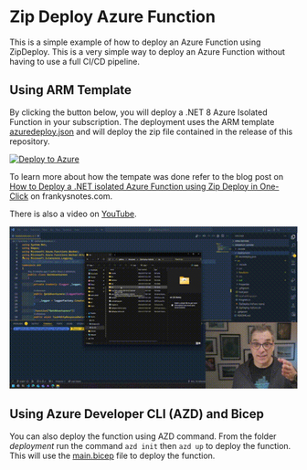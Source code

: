 # Zip Deploy Azure Function

This is a simple example of how to deploy an Azure Function using ZipDeploy. This is a very simple way to deploy an Azure Function without having to use a full CI/CD pipeline.

## Using ARM Template

By clicking the button below, you will deploy a .NET 8 Azure Isolated Function in your subscription. The deployment uses the ARM template [azuredeploy.json](deployment/azuredeploy.json) and will deploy the zip file contained in the release of this repository.

[![Deploy to Azure](https://aka.ms/deploytoazurebutton)](https://portal.azure.com/#create/Microsoft.Template/uri/https%3A%2F%2Fraw.githubusercontent.com%2FFBoucher%2FZipDeploy-AzFunc%2Fmain%2Fdeployment%2Fazuredeploy.json)

To learn more about how the tempate was done refer to the blog post on [How to Deploy a .NET isolated Azure Function using Zip Deploy in One-Click](https://www.frankysnotes.com/2024/04/how-to-deploy-net-isolated-azure.html) on frankysnotes.com.

There is also a video on [YouTube](https://www.youtube.com/watch?v=LHJTUvjw9po).

[![YouTube preview](docs/images/c5m-ep70b.gif)](https://www.youtube.com/watch?v=LHJTUvjw9po)


## Using Azure Developer CLI (AZD) and Bicep

You can also deploy the function using AZD command. From the folder *deployment* run the command `azd init` then `azd up` to deploy the function. This will use the [main.bicep](deployment/infra/main.bicep) file to deploy the function.


